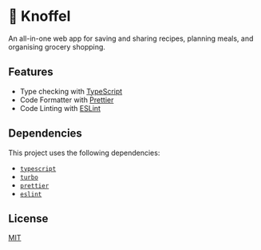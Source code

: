 # 🧄 Knoffel

An all-in-one web app for saving and sharing recipes, planning meals, and organising grocery shopping.

## Features

- Type checking with [TypeScript](https://www.typescriptlang.org/)
- Code Formatter with [Prettier](https://prettier.io/)
- Code Linting with [ESLint](https://eslint.org/)

## Dependencies

This project uses the following dependencies:

- [`typescript`](https://www.npmjs.com/package/typescript)
- [`turbo`](https://www.npmjs.com/package/turbo)
- [`prettier`](https://www.npmjs.com/package/prettier)
- [`eslint`](https://www.npmjs.com/package/eslint)

## License

[MIT](LICENSE)
